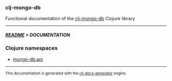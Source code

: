 
### clj-mongo-db

Functional documentation of the [clj-mongo-db](https://github.com/bithandshake/clj-mongo-db) Clojure library

---



##### [README](../README.md) > DOCUMENTATION

### Clojure namespaces

* [mongo-db.api](clj/mongo-db/API.md)

---

<sub>This documentation is generated with the [clj-docs-generator](https://github.com/bithandshake/clj-docs-generator) engine.</sub>

